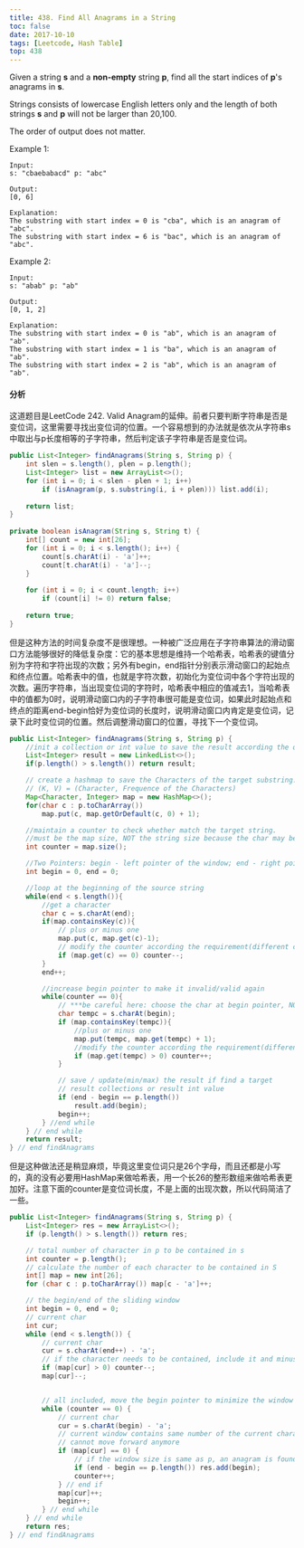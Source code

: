 ```yaml
---
title: 438. Find All Anagrams in a String
toc: false
date: 2017-10-10
tags: [Leetcode, Hash Table]
top: 438
---
```


Given a string **s** and a **non-empty** string **p**, find all the start indices of **p**'s anagrams in **s**.

Strings consists of lowercase English letters only and the length of both strings **s** and **p** will not be larger than 20,100.

The order of output does not matter.

Example 1:

```
Input:
s: "cbaebabacd" p: "abc"

Output:
[0, 6]

Explanation:
The substring with start index = 0 is "cba", which is an anagram of "abc".
The substring with start index = 6 is "bac", which is an anagram of "abc".
```

Example 2:

```
Input:
s: "abab" p: "ab"

Output:
[0, 1, 2]

Explanation:
The substring with start index = 0 is "ab", which is an anagram of "ab".
The substring with start index = 1 is "ba", which is an anagram of "ab".
The substring with start index = 2 is "ab", which is an anagram of "ab".
```

#### 分析

这道题目是LeetCode 242. Valid Anagram的延伸。前者只要判断字符串是否是变位词，这里需要寻找出变位词的位置。一个容易想到的办法就是依次从字符串s中取出与p长度相等的子字符串，然后判定该子字符串是否是变位词。

```Java
public List<Integer> findAnagrams(String s, String p) {
    int slen = s.length(), plen = p.length();
    List<Integer> list = new ArrayList<>();
    for (int i = 0; i < slen - plen + 1; i++)
        if (isAnagram(p, s.substring(i, i + plen))) list.add(i);
    
    return list;
}
    
private boolean isAnagram(String s, String t) {
    int[] count = new int[26];
    for (int i = 0; i < s.length(); i++) {
        count[s.charAt(i) - 'a']++;
        count[t.charAt(i) - 'a']--;
    }
    
    for (int i = 0; i < count.length; i++) 
        if (count[i] != 0) return false;
    
    return true;
}
```

但是这种方法的时间复杂度不是很理想。一种被广泛应用在子字符串算法的滑动窗口方法能够很好的降低复杂度：它的基本思想是维持一个哈希表，哈希表的键值分别为字符和字符出现的次数；另外有begin，end指针分别表示滑动窗口的起始点和终点位置。哈希表中的值，也就是字符次数，初始化为变位词中各个字符出现的次数。遍历字符串，当出现变位词的字符时，哈希表中相应的值减去1，当哈希表中的值都为0时，说明滑动窗口内的子字符串很可能是变位词，如果此时起始点和终点的距离end-begin恰好为变位词的长度时，说明滑动窗口内肯定是变位词，记录下此时变位词的位置。然后调整滑动窗口的位置，寻找下一个变位词。


```Java
public List<Integer> findAnagrams(String s, String p) {
    //init a collection or int value to save the result according the question.
    List<Integer> result = new LinkedList<>();
    if(p.length() > s.length()) return result;

    // create a hashmap to save the Characters of the target substring.
    // (K, V) = (Character, Frequence of the Characters)
    Map<Character, Integer> map = new HashMap<>();
    for(char c : p.toCharArray())
        map.put(c, map.getOrDefault(c, 0) + 1);

    //maintain a counter to check whether match the target string.
    //must be the map size, NOT the string size because the char may be duplicate.
    int counter = map.size();

    //Two Pointers: begin - left pointer of the window; end - right pointer of the window
    int begin = 0, end = 0;

    //loop at the beginning of the source string
    while(end < s.length()){
        //get a character
        char c = s.charAt(end);
        if(map.containsKey(c)){
            // plus or minus one
            map.put(c, map.get(c)-1);
            // modify the counter according the requirement(different condition).
            if (map.get(c) == 0) counter--;
        }
        end++;

        //increase begin pointer to make it invalid/valid again
        while(counter == 0){
            // ***be careful here: choose the char at begin pointer, NOT the end pointer
            char tempc = s.charAt(begin);
            if (map.containsKey(tempc)){
                //plus or minus one
                map.put(tempc, map.get(tempc) + 1);
                //modify the counter according the requirement(different condition).
                if (map.get(tempc) > 0) counter++;
            }

            // save / update(min/max) the result if find a target
            // result collections or result int value
            if (end - begin == p.length())
                result.add(begin);
            begin++;
        } //end while
    } // end while
    return result;
} // end findAnagrams
```

但是这种做法还是稍显麻烦，毕竟这里变位词只是26个字母，而且还都是小写的，真的没有必要用HashMap来做哈希表，用一个长26的整形数组来做哈希表更加好。注意下面的counter是变位词长度，不是上面的出现次数，所以代码简洁了一些。



```Java
public List<Integer> findAnagrams(String s, String p) {
    List<Integer> res = new ArrayList<>();
    if (p.length() > s.length()) return res;

    // total number of character in p to be contained in s
    int counter = p.length();
    // calculate the number of each character to be contained in S
    int[] map = new int[26];
    for (char c : p.toCharArray()) map[c - 'a']++;

    // the begin/end of the sliding window
    int begin = 0, end = 0;
    // current char
    int cur;
    while (end < s.length()) {
        // current char
        cur = s.charAt(end++) - 'a';
        // if the character needs to be contained, include it and minus the counter
        if (map[cur] > 0) counter--;
        map[cur]--;


        // all included, move the begin pointer to minimize the window
        while (counter == 0) {
            // current char
            cur = s.charAt(begin) - 'a';
            // current window contains same number of the current character as in p,
            // cannot move forward anymore
            if (map[cur] == 0) {
                // if the window size is same as p, an anagram is found
                if (end - begin == p.length()) res.add(begin);
                counter++;
            } // end if
            map[cur]++;
            begin++;
        } // end while
    } // end while
    return res;
} // end findAnagrams
```